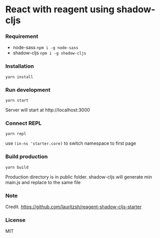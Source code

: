# React with reagent using shadow-cljs

### Requirement
- node-sass ``` npm i -g node-sass ```
- shadow-cljs ``` npm i -g shadow-cljs ```

### Installation
```
yarn install
```

### Run development
```
yarn start
```
Server will start at http://localhost:3000

### Connect REPL
```
yarn repl
```
use ``` (in-ns 'starter.core) ``` to switch namespace to first page

### Build production
```
yarn build
```
Production directory is in public folder. shadow-cljs will generate min main.js and replace to the same file

### Note
Credit. https://github.com/lauritzsh/reagent-shadow-cljs-starter

### License
MIT